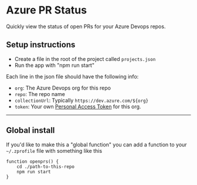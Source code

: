 # Azure PR Status

Quickly view the status of open PRs for your Azure Devops repos.

## Setup instructions

- Create a file in the root of the project called `projects.json`
- Run the app with "npm run start"

Each line in the json file should have the following info:
- `org`: The Azure Devops org for this repo
- `repo`: The repo name
- `collectionUrl`: Typically `https://dev.azure.com/${org}`
- `token`: Your own [Personal Access Token](https://docs.microsoft.com/en-us/azure/devops/organizations/accounts/use-personal-access-tokens-to-authenticate?view=azure-devops&tabs=Windows) for this org.

---

## Global install
If you'd like to make this a "global function" you can add a function to your `~/.zprofile` file with something like this
```
function openprs() {
    cd ./path-to-this-repo
    npm run start
}